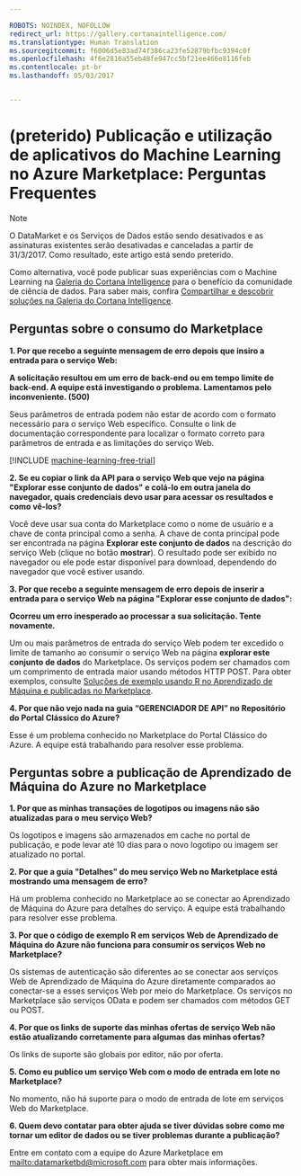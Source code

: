 ```yaml
---

ROBOTS: NOINDEX, NOFOLLOW
redirect_url: https://gallery.cortanaintelligence.com/
ms.translationtype: Human Translation
ms.sourcegitcommit: f6006d5e83ad74f386ca23fe52879bfbc9394c0f
ms.openlocfilehash: 4f6e2816a55eb48fe947cc5bf21ee466e8116feb
ms.contentlocale: pt-br
ms.lasthandoff: 05/03/2017


---
```

# <a name="deprecated-publishing-and-using-machine-learning-apps-in-the-azure-marketplace-faq"></a>(preterido) Publicação e utilização de aplicativos do Machine Learning no Azure Marketplace: Perguntas Frequentes

> [!NOTE]
> O DataMarket e os Serviços de Dados estão sendo desativados e as assinaturas existentes serão desativadas e canceladas a partir de 31/3/2017. Como resultado, este artigo está sendo preterido. 
> 
> Como alternativa, você pode publicar suas experiências com o Machine Learning na [Galeria do Cortana Intelligence](https://gallery.cortanaintelligence.com/) para o benefício da comunidade de ciência de dados. Para saber mais, confira [Compartilhar e descobrir soluções na Galeria do Cortana Intelligence](https://docs.microsoft.com/en-us/azure/machine-learning/machine-learning-gallery-how-to-use-contribute-publish).


## <a name="questions-about-consuming-from-marketplace"></a>Perguntas sobre o consumo do Marketplace
**1. Por que recebo a seguinte mensagem de erro depois que insiro a entrada para o serviço Web:**

**A solicitação resultou em um erro de back-end ou em tempo limite de back-end. A equipe está investigando o problema. Lamentamos pelo inconveniente. (500)**

Seus parâmetros de entrada podem não estar de acordo com o formato necessário para o serviço Web específico. Consulte o link de documentação correspondente para localizar o formato correto para parâmetros de entrada e as limitações do serviço Web.

[!INCLUDE [machine-learning-free-trial](../../includes/machine-learning-free-trial.md)]

**2. Se eu copiar o link da API para o serviço Web que vejo na página "Explorar esse conjunto de dados" e colá-lo em outra janela do navegador, quais credenciais devo usar para acessar os resultados e como vê-los?**

Você deve usar sua conta do Marketplace como o nome de usuário e a chave de conta principal como a senha. A chave de conta principal pode ser encontrada na página **Explorar este conjunto de dados** na descrição do serviço Web (clique no botão **mostrar**). O resultado pode ser exibido no navegador ou ele pode estar disponível para download, dependendo do navegador que você estiver usando.

**3. Por que recebo a seguinte mensagem de erro depois de inserir a entrada para o serviço Web na página "Explorar esse conjunto de dados":** 

**Ocorreu um erro inesperado ao processar a sua solicitação. Tente novamente.**

Um ou mais parâmetros de entrada do serviço Web podem ter excedido o limite de tamanho ao consumir o serviço Web na página **explorar este conjunto de dados** do Marketplace. Os serviços podem ser chamados com um comprimento de entrada maior usando métodos HTTP POST. Para obter exemplos, consulte [Soluções de exemplo usando R no Aprendizado de Máquina e publicadas no Marketplace](machine-learning-r-csharp-web-service-examples.md).

**4. Por que não vejo nada na guia “GERENCIADOR DE API” no Repositório do Portal Clássico do Azure?** 

Esse é um problema conhecido no Marketplace do Portal Clássico do Azure. A equipe está trabalhando para resolver esse problema. 

## <a name="questions-about-publishing-from-azure-machine-learning-on-marketplace"></a>Perguntas sobre a publicação de Aprendizado de Máquina do Azure no Marketplace
**1. Por que as minhas transações de logotipos ou imagens não são atualizadas para o meu serviço Web?** 

Os logotipos e imagens são armazenados em cache no portal de publicação, e pode levar até 10 dias para o novo logotipo ou imagem ser atualizado no portal.

**2. Por que a guia "Detalhes" do meu serviço Web no Marketplace está mostrando uma mensagem de erro?**

Há um problema conhecido no Marketplace ao se conectar ao Aprendizado de Máquina do Azure para detalhes do serviço. A equipe está trabalhando para resolver esse problema.

**3. Por que o código de exemplo R em serviços Web de Aprendizado de Máquina do Azure não funciona para consumir os serviços Web no Marketplace?**

Os sistemas de autenticação são diferentes ao se conectar aos serviços Web de Aprendizado de Máquina do Azure diretamente comparados ao conectar-se a esses serviços Web por meio do Marketplace. Os serviços no Marketplace são serviços OData e podem ser chamados com métodos GET ou POST. 

**4. Por que os links de suporte das minhas ofertas de serviço Web não estão atualizando corretamente para algumas das minhas ofertas?**

Os links de suporte são globais por editor, não por oferta. 

**5. Como eu publico um serviço Web com o modo de entrada em lote no Marketplace?**

No momento, não há suporte para o modo de entrada de lote em serviços Web do Marketplace.

**6. Quem devo contatar para obter ajuda se tiver dúvidas sobre como me tornar um editor de dados ou se tiver problemas durante a publicação?**

Entre em contato com a equipe do Azure Marketplace em <mailto:datamarketbd@microsoft.com> para obter mais informações.


